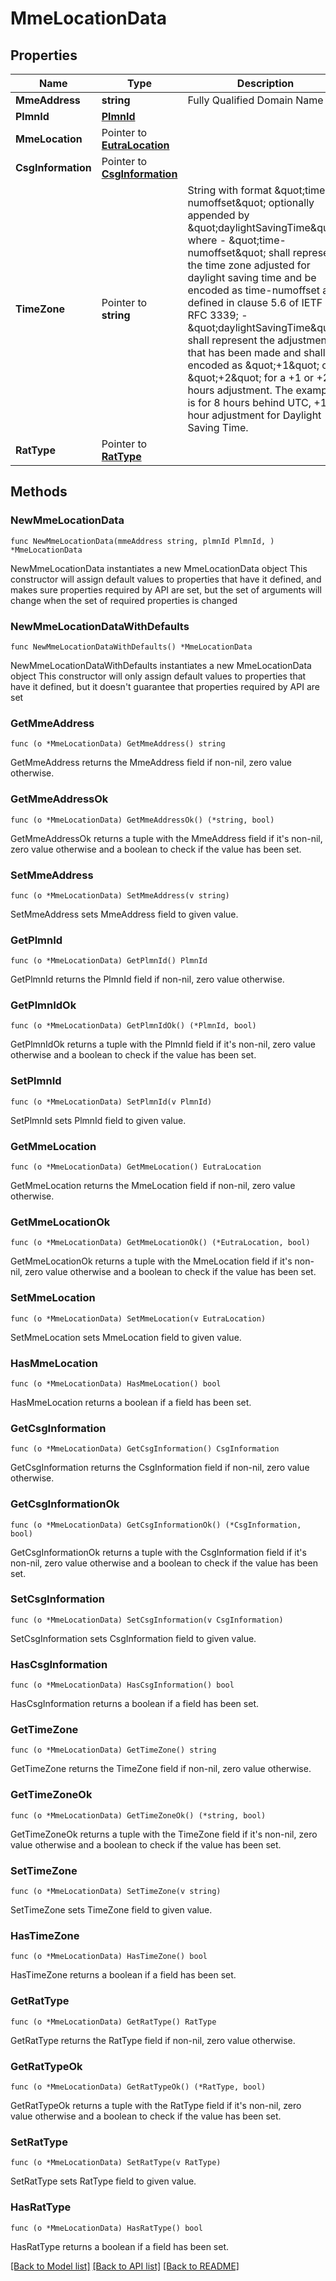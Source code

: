 # MmeLocationData

## Properties

Name | Type | Description | Notes
------------ | ------------- | ------------- | -------------
**MmeAddress** | **string** | Fully Qualified Domain Name | 
**PlmnId** | [**PlmnId**](PlmnId.md) |  | 
**MmeLocation** | Pointer to [**EutraLocation**](EutraLocation.md) |  | [optional] 
**CsgInformation** | Pointer to [**CsgInformation**](CsgInformation.md) |  | [optional] 
**TimeZone** | Pointer to **string** | String with format \&quot;time-numoffset\&quot; optionally appended by \&quot;daylightSavingTime\&quot;, where  - \&quot;time-numoffset\&quot; shall represent the time zone adjusted for daylight saving time and be    encoded as time-numoffset as defined in clause 5.6 of IETF RFC 3339;  - \&quot;daylightSavingTime\&quot; shall represent the adjustment that has been made and shall be    encoded as \&quot;+1\&quot; or \&quot;+2\&quot; for a +1 or +2 hours adjustment.   The example is for 8 hours behind UTC, +1 hour adjustment for Daylight Saving Time.  | [optional] 
**RatType** | Pointer to [**RatType**](RatType.md) |  | [optional] 

## Methods

### NewMmeLocationData

`func NewMmeLocationData(mmeAddress string, plmnId PlmnId, ) *MmeLocationData`

NewMmeLocationData instantiates a new MmeLocationData object
This constructor will assign default values to properties that have it defined,
and makes sure properties required by API are set, but the set of arguments
will change when the set of required properties is changed

### NewMmeLocationDataWithDefaults

`func NewMmeLocationDataWithDefaults() *MmeLocationData`

NewMmeLocationDataWithDefaults instantiates a new MmeLocationData object
This constructor will only assign default values to properties that have it defined,
but it doesn't guarantee that properties required by API are set

### GetMmeAddress

`func (o *MmeLocationData) GetMmeAddress() string`

GetMmeAddress returns the MmeAddress field if non-nil, zero value otherwise.

### GetMmeAddressOk

`func (o *MmeLocationData) GetMmeAddressOk() (*string, bool)`

GetMmeAddressOk returns a tuple with the MmeAddress field if it's non-nil, zero value otherwise
and a boolean to check if the value has been set.

### SetMmeAddress

`func (o *MmeLocationData) SetMmeAddress(v string)`

SetMmeAddress sets MmeAddress field to given value.


### GetPlmnId

`func (o *MmeLocationData) GetPlmnId() PlmnId`

GetPlmnId returns the PlmnId field if non-nil, zero value otherwise.

### GetPlmnIdOk

`func (o *MmeLocationData) GetPlmnIdOk() (*PlmnId, bool)`

GetPlmnIdOk returns a tuple with the PlmnId field if it's non-nil, zero value otherwise
and a boolean to check if the value has been set.

### SetPlmnId

`func (o *MmeLocationData) SetPlmnId(v PlmnId)`

SetPlmnId sets PlmnId field to given value.


### GetMmeLocation

`func (o *MmeLocationData) GetMmeLocation() EutraLocation`

GetMmeLocation returns the MmeLocation field if non-nil, zero value otherwise.

### GetMmeLocationOk

`func (o *MmeLocationData) GetMmeLocationOk() (*EutraLocation, bool)`

GetMmeLocationOk returns a tuple with the MmeLocation field if it's non-nil, zero value otherwise
and a boolean to check if the value has been set.

### SetMmeLocation

`func (o *MmeLocationData) SetMmeLocation(v EutraLocation)`

SetMmeLocation sets MmeLocation field to given value.

### HasMmeLocation

`func (o *MmeLocationData) HasMmeLocation() bool`

HasMmeLocation returns a boolean if a field has been set.

### GetCsgInformation

`func (o *MmeLocationData) GetCsgInformation() CsgInformation`

GetCsgInformation returns the CsgInformation field if non-nil, zero value otherwise.

### GetCsgInformationOk

`func (o *MmeLocationData) GetCsgInformationOk() (*CsgInformation, bool)`

GetCsgInformationOk returns a tuple with the CsgInformation field if it's non-nil, zero value otherwise
and a boolean to check if the value has been set.

### SetCsgInformation

`func (o *MmeLocationData) SetCsgInformation(v CsgInformation)`

SetCsgInformation sets CsgInformation field to given value.

### HasCsgInformation

`func (o *MmeLocationData) HasCsgInformation() bool`

HasCsgInformation returns a boolean if a field has been set.

### GetTimeZone

`func (o *MmeLocationData) GetTimeZone() string`

GetTimeZone returns the TimeZone field if non-nil, zero value otherwise.

### GetTimeZoneOk

`func (o *MmeLocationData) GetTimeZoneOk() (*string, bool)`

GetTimeZoneOk returns a tuple with the TimeZone field if it's non-nil, zero value otherwise
and a boolean to check if the value has been set.

### SetTimeZone

`func (o *MmeLocationData) SetTimeZone(v string)`

SetTimeZone sets TimeZone field to given value.

### HasTimeZone

`func (o *MmeLocationData) HasTimeZone() bool`

HasTimeZone returns a boolean if a field has been set.

### GetRatType

`func (o *MmeLocationData) GetRatType() RatType`

GetRatType returns the RatType field if non-nil, zero value otherwise.

### GetRatTypeOk

`func (o *MmeLocationData) GetRatTypeOk() (*RatType, bool)`

GetRatTypeOk returns a tuple with the RatType field if it's non-nil, zero value otherwise
and a boolean to check if the value has been set.

### SetRatType

`func (o *MmeLocationData) SetRatType(v RatType)`

SetRatType sets RatType field to given value.

### HasRatType

`func (o *MmeLocationData) HasRatType() bool`

HasRatType returns a boolean if a field has been set.


[[Back to Model list]](../README.md#documentation-for-models) [[Back to API list]](../README.md#documentation-for-api-endpoints) [[Back to README]](../README.md)


